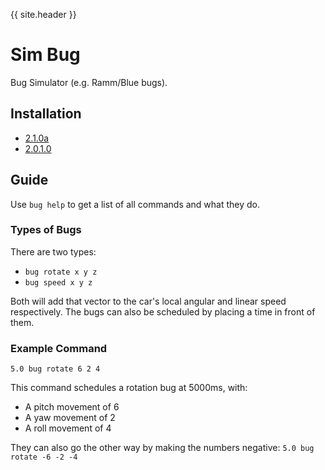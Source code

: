 {{ site.header }}

# Sim Bug

Bug Simulator (e.g. Ramm/Blue bugs).

## Installation

- [2.1.0a](https://github.com/Sai-Moen/TMInterface-AS-SaiMoen/releases/download/v2.1.0a_small/sim_bug.zip)
- [2.0.1.0](https://github.com/Sai-Moen/TMInterface-AS-SaiMoen/releases/download/sim_bug_v2.0.1.0/sim_bug.as)

## Guide

Use `bug help` to get a list of all commands and what they do.

### Types of Bugs

There are two types:

- `bug rotate x y z`
- `bug speed x y z`

Both will add that vector to the car's local angular and linear speed respectively.
The bugs can also be scheduled by placing a time in front of them.

### Example Command

`5.0 bug rotate 6 2 4`

This command schedules a rotation bug at 5000ms, with:
- A pitch movement of 6
- A yaw movement of 2
- A roll movement of 4

They can also go the other way by making the numbers negative: `5.0 bug rotate -6 -2 -4`
